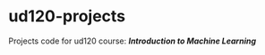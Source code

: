 ud120-projects
==============

Projects code for ud120 course: ***Introduction to Machine Learning***

